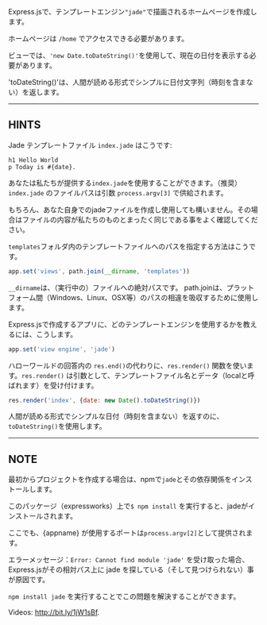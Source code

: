Express.jsで、テンプレートエンジン`"jade"`で描画されるホームページを作成します。

ホームページは `/home` でアクセスできる必要があります。

ビューでは、`'new Date.toDateString()'`を使用して、現在の日付を表示する必要があります。

'toDateString()'は、人間が読める形式でシンプルに日付文字列（時刻を含まない）を返します。

-----------------------------

## HINTS

Jade テンプレートファイル `index.jade` はこうです:

```jade
h1 Hello World
p Today is #{date}.
```

あなたは私たちが提供する`index.jade`を使用することができます。（推奨） 
`index.jade` のファイルパスは引数 `process.argv[3]` で供給されます。

もちろん、あなた自身でのjadeファイルを作成し使用しても構いません。その場合はファイルの内容が私たちのものとまったく同じである事をよく確認してください。

`templates`フォルダ内のテンプレートファイルへのパスを指定する方法はこうです。

```js
app.set('views', path.join(__dirname, 'templates'))
```

`__dirname`は、（実行中の）ファイルへの絶対パスです。
path.joinは、プラットフォーム間（Windows、Linux、OSX等）のパスの相違を吸収するために使用します。

Express.jsで作成するアプリに、どのテンプレートエンジンを使用するかを教えるには、こうします。

```js
app.set('view engine', 'jade')
```

ハローワールドの回答内の `res.end()`の代わりに、`res.render()` 関数を使います。`res.render()` は引数として、テンプレートファイル名とデータ（localと呼ばれます）を受け付けます。

```js
res.render('index', {date: new Date().toDateString()})
```

人間が読める形式でシンプルな日付（時刻を含まない）を返すのに、`toDateString()`を使用します。

--------------------------------

## NOTE

最初からプロジェクトを作成する場合は、npmで`jade`とその依存関係をインストールします。

このパッケージ（expressworks）上で`$ npm install` を実行すると、jadeがインストールされます。

ここでも、{appname} が使用するポートは`process.argv[2]`として提供されます。

エラーメッセージ：`Error: Cannot find module 'jade'` を受け取った場合、Express.jsがその相対パス上に jade を探している（そして見つけられない）事が原因です。 

`npm install jade` を実行することでこの問題を解決することができます。

Videos: http://bit.ly/1jW1sBf.
